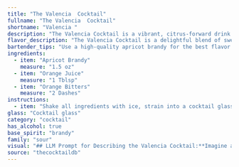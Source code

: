```yaml
---
title: "The Valencia  Cocktail"
fullname: "The Valencia  Cocktail"
shortname: "Valencia "
description: "The Valencia Cocktail is a vibrant, citrus-forward drink belonging to the Sour family. It likely originated in the early 20th century, drawing inspiration from the popular Sidecar, with its base of brandy and citrus. The orange bitters add a subtle, aromatic complexity. "
flavor_description: "The Valencia Cocktail is a delightful blend of sweet and tart.  Apricot brandy brings a rich, fruity sweetness with subtle notes of stone fruit.  Orange juice offers refreshing acidity, while orange bitters add a touch of complexity and a subtle herbal nuance.  The result is a balanced, flavorful cocktail that's perfect for a sunny afternoon or a celebratory toast. "
bartender_tips: "Use a high-quality apricot brandy for the best flavor.  Freshly squeezed orange juice is key, and don't skimp on the bitters – they add complexity. Shake well with ice to chill thoroughly, then strain into a chilled coupe glass. Garnish with an orange twist for a classic touch. "
ingredients:
  - item: "Apricot Brandy"
    measure: "1.5 oz"
  - item: "Orange Juice"
    measure: "1 Tblsp"
  - item: "Orange Bitters"
    measure: "2 Dashes"
instructions:
  - item: "Shake all ingredients with ice, strain into a cocktail glass, and serve."
glass: "Cocktail glass"
category: "cocktail"
has_alcohol: true
base_spirit: "brandy"
family: "sour"
visual: "## LLM Prompt for Describing the Valencia Cocktail:**Imagine a classic cocktail glass, filled to the brim with a vibrant, sunny orange hue. The liquid shimmers with a gentle, almost imperceptible sparkle, hinting at the subtle sweetness of the apricot brandy within. A thin, pale orange peel curls gracefully along the rim, adding a touch of elegance and releasing a fragrant aroma of citrus and spice. The cocktail itself appears incredibly smooth and inviting, with a hint of froth at the top that suggests a delicate sweetness balanced by a subtle bitter note.** **Bonus Prompt:*** **For a more nuanced description, consider the age and quality of the apricot brandy. A younger brandy might have a lighter color, while an older one could have a richer, amber tone.  * **Mention the texture of the ice used.  Is it crushed, cubed, or a combination? How does this influence the overall appearance and mouthfeel?** * **Describe the glass itself. Is it a traditional coupe, a martini glass, or something else entirely?** "
source: "thecocktaildb"
---
```


